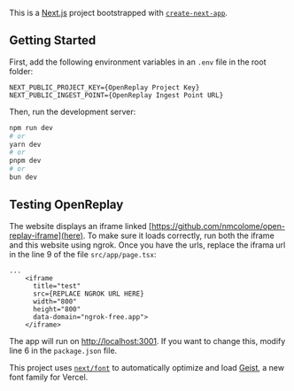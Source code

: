This is a [Next.js](https://nextjs.org) project bootstrapped with [`create-next-app`](https://nextjs.org/docs/app/api-reference/cli/create-next-app).

## Getting Started

First, add the following environment variables in an `.env` file in the root folder:
```./.env
NEXT_PUBLIC_PROJECT_KEY={OpenReplay Project Key}
NEXT_PUBLIC_INGEST_POINT={OpenReplay Ingest Point URL}

```
Then, run the development server:

```bash
npm run dev
# or
yarn dev
# or
pnpm dev
# or
bun dev
```

## Testing OpenReplay
The website displays an iframe linked [https://github.com/nmcolome/open-replay-iframe](here). To make sure it loads correctly, run both the iframe and this website using ngrok.
Once you have the urls, replace the iframa url in the line 9 of the file `src/app/page.tsx`:
```
...
    <iframe
      title="test"
      src={REPLACE NGROK URL HERE}
      width="800"
      height="800"
      data-domain="ngrok-free.app">
    </iframe>
```

The app will run on [http://localhost:3001](http://localhost:3001). If you want to change this, modify line 6 in the `package.json` file.


This project uses [`next/font`](https://nextjs.org/docs/app/building-your-application/optimizing/fonts) to automatically optimize and load [Geist](https://vercel.com/font), a new font family for Vercel.
